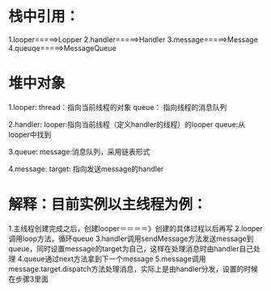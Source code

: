 # 栈中引用：

1.looper=====>Lopper
2.handler=====>Handler
3.message=====>Message
4.queuqe=====>MessageQueue


# 堆中对象
1.looper:
    thread：指向当前线程的对象
    queue： 指向线程的消息队列
    
2.handler:
    looper:指向当前线程（定义handler的线程）的looper
    queue:从looper中找到

3.queue:
    message:消息队列，采用链表形式

4.message:
    target: 指向发送message的handler
    
# 解释：目前实例以主线程为例：
  1.主线程创建完成之后，创建looper＝＝＝＝》创建的具体过程以后再写
  2.looper调用loop方法，循环queue
  3.handler调用sendMessage方法发送message到queue，同时设置message的target为自己，这样在处理消息时由handler自己处理
  4.queue通过next方法拿到下一个message
  5.message调用message.target.dispatch方法处理消息，实际上是由handler分发，设置的时候在步骤3里面
 

  
